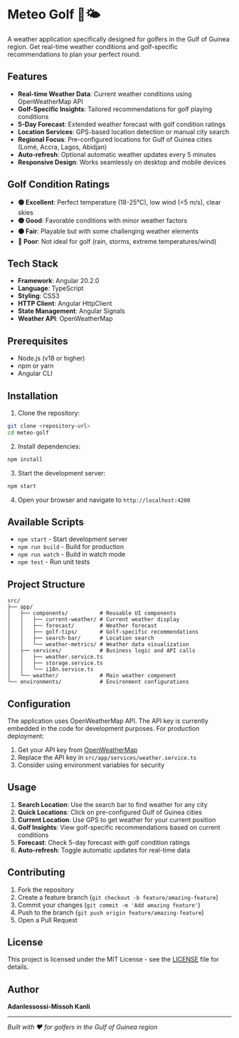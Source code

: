 # Meteo Golf 🌊🌤️

A weather application specifically designed for golfers in the Gulf of Guinea region. Get real-time weather conditions and golf-specific recommendations to plan your perfect round.

## Features

- **Real-time Weather Data**: Current weather conditions using OpenWeatherMap API
- **Golf-Specific Insights**: Tailored recommendations for golf playing conditions
- **5-Day Forecast**: Extended weather forecast with golf condition ratings
- **Location Services**: GPS-based location detection or manual city search
- **Regional Focus**: Pre-configured locations for Gulf of Guinea cities (Lomé, Accra, Lagos, Abidjan)
- **Auto-refresh**: Optional automatic weather updates every 5 minutes
- **Responsive Design**: Works seamlessly on desktop and mobile devices

## Golf Condition Ratings

- **🟢 Excellent**: Perfect temperature (18-25°C), low wind (<5 m/s), clear skies
- **🟡 Good**: Favorable conditions with minor weather factors
- **🟠 Fair**: Playable but with some challenging weather elements
- **🔴 Poor**: Not ideal for golf (rain, storms, extreme temperatures/wind)

## Tech Stack

- **Framework**: Angular 20.2.0
- **Language**: TypeScript
- **Styling**: CSS3
- **HTTP Client**: Angular HttpClient
- **State Management**: Angular Signals
- **Weather API**: OpenWeatherMap

## Prerequisites

- Node.js (v18 or higher)
- npm or yarn
- Angular CLI

## Installation

1. Clone the repository:
```bash
git clone <repository-url>
cd meteo-golf
```

2. Install dependencies:
```bash
npm install
```

3. Start the development server:
```bash
npm start
```

4. Open your browser and navigate to `http://localhost:4200`

## Available Scripts

- `npm start` - Start development server
- `npm run build` - Build for production
- `npm run watch` - Build in watch mode
- `npm test` - Run unit tests

## Project Structure

```
src/
├── app/
│   ├── components/          # Reusable UI components
│   │   ├── current-weather/ # Current weather display
│   │   ├── forecast/        # Weather forecast
│   │   ├── golf-tips/       # Golf-specific recommendations
│   │   ├── search-bar/      # Location search
│   │   └── weather-metrics/ # Weather data visualization
│   ├── services/            # Business logic and API calls
│   │   ├── weather.service.ts
│   │   ├── storage.service.ts
│   │   └── i18n.service.ts
│   └── weather/             # Main weather component
└── environments/            # Environment configurations
```

## Configuration

The application uses OpenWeatherMap API. The API key is currently embedded in the code for development purposes. For production deployment:

1. Get your API key from [OpenWeatherMap](https://openweathermap.org/api)
2. Replace the API key in `src/app/services/weather.service.ts`
3. Consider using environment variables for security

## Usage

1. **Search Location**: Use the search bar to find weather for any city
2. **Quick Locations**: Click on pre-configured Gulf of Guinea cities
3. **Current Location**: Use GPS to get weather for your current position
4. **Golf Insights**: View golf-specific recommendations based on current conditions
5. **Forecast**: Check 5-day forecast with golf condition ratings
6. **Auto-refresh**: Toggle automatic updates for real-time data

## Contributing

1. Fork the repository
2. Create a feature branch (`git checkout -b feature/amazing-feature`)
3. Commit your changes (`git commit -m 'Add amazing feature'`)
4. Push to the branch (`git push origin feature/amazing-feature`)
5. Open a Pull Request

## License

This project is licensed under the MIT License - see the [LICENSE](LICENSE) file for details.

## Author

**Adanlessossi-Missoh Kanli**

---

*Built with ❤️ for golfers in the Gulf of Guinea region*
